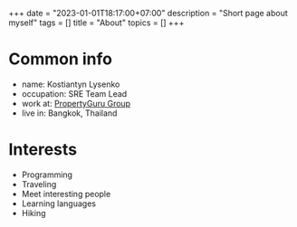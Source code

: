 +++
date = "2023-01-01T18:17:00+07:00"
description = "Short page about myself"
tags = []
title = "About"
topics = []
+++

# Common info


* name: Kostiantyn Lysenko
* occupation: SRE Team Lead
* work at: [PropertyGuru Group](https://www.propertygurugroup.com/)
* live in: Bangkok, Thailand

# Interests

* Programming
* Traveling
* Meet interesting people
* Learning languages
* Hiking
